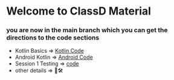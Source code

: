 # Welcome to ClassD Material


### you are now in the main branch which you can get the directions to the code sections

* Kotlin Basics => [Kotlin Code](https://github.com/elshafee/AndroidClassD/tree/kotlin)
* Android Kotlin => [Android Code](https://github.com/elshafee/AndroidClassD/tree/android)
* Session 1 Testing => [code](https://github.com/elshafee/AndroidClassD/tree/androidTesting)
* other details => 🚧🛠

